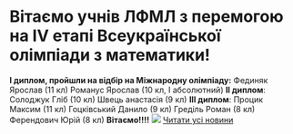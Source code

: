 # Вітаємо учнів ЛФМЛ з перемогою на IV етапі Всеукраїнської олімпіади з математики!
**І диплом, пройшли на відбір на Міжнародну олімпіаду:**
Фединяк Ярослав (11 кл)
Романус Ярослав (10 кл, І абсолютний)
**ІІ диплом**:
Солоджук Гліб (10 кл)
Швець анастасія (9 кл)
**ІІІ диплом**:
Процик Максим (11 кл)
Гоцківський Данило (9 кл)
Греділь Роман (8 кл)
Ферендович Юрій (8 кл)
**Вітаємо!!!!**
**![](/images/вітаємо-учнів-лфмл-з-перемогою-на-iv-етапі-всеукраїнської/mat2019.jpg)**
[Читати усі новини](/news)

